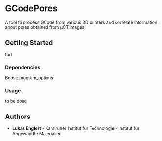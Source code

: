 # GCodePores

A tool to process GCode from various 3D printers and correlate information about pores obtained from µCT images.



## Getting Started

tbd


### Dependencies 

Boost: program_options

### Usage

to be done


## Authors

* **Lukas Englert** - Karslruher Institut für Technologie - Institut für Angewandte Materialien 
